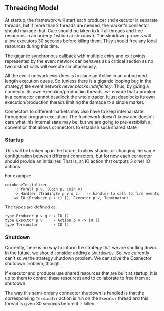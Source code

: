 ## Threading Model

At startup, the framework will start each producer and executor in separate threads, but if more than 2 threads are needed, the market's connector should manage that. Care should be taken to kill all threads and free resources in an orderly fashion at shutdown. The shutdown process will allow executors 30 seconds before killing them. They should free any local resources during this time.

The gigantic synchronous callback with multiple entry and exit points represented by the event network can behaves as a critical section as no two distinct calls will execute simultaneously.

All the event network ever does is to place an Action in an unbounded length execution queue. So (unless there is a gigantic looping bug in the strategy) the event network *never blocks indefinitely*. Thus, by giving a connector its own execution/production threads, we ensure that a problem in a connector cannot deadlock the whole trader. It just deadlocks its own execution/production threads limiting the damage to a single market.

Connectors to different markets may also have to keep internal state throughout program execution. The framework doesn't know and doesn't care what this internal state may be, but we are going to pre-establish a convention that allows connectors to establish such shared state.

### Startup

This will be broken up in the future, to allow sharing or changing the same configuration between different connectors, but for now each connector should provide an Initializer. That is, an IO action that outputs 3 other IO actions.

For example:

```
coinbeneInitializer
    :: forall p v. (Coin p, Coin v)
    -> Handler (TradingEv p v q c)   -- handler to call to fire events
    => IO (Producer p v () (), Executor p v, Terminator)
```

The types are defined as:

```
type Producer p v q c = IO ()
type Executor p v     = Action p v -> IO ()
type Terminator       = IO ()
```

### Shutdown

Currently, there is no way to inform the strategy that we are shutting down. In the future, we should consider adding a `ShutdownEv`. So, we currently can't solve the strategy shutdown problem. We can solve the Connector shutdown problem, though.

If executor and producer use shared resources that are built at startup. It is up to them to control these resources and to collaborate to free them at shutdown.

The way this semi-orderly connector shutdown is handled is that the corresponding `Terminator` action is run on the `Executor` thread and this thread is given 30 seconds before it is killed.





